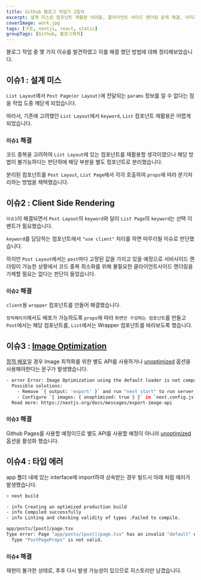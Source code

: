 ```yaml
---
title: Github 블로그 작업기 2일차
excerpt: 설계 미스로 컴포넌트 재활용 어려움, 클라이언트 사이드 랜더링 문제 해결, 이미지 최적화 오류 수정, 타입 에러 처리.
coverImage: work.jpg
tags: [구조, nextjs, react, static]
groupTags: [Github, 블로그제작]
---
```


블로그 작업 중 몇 가지 이슈를 발견하였고 이를 해결 했던 방법에 대해 정리해보았습니다.

## 이슈1 : 설계 미스

`List Layout`에서 `Post Page(or Layout)`에 전달되는 `params` 정보를 알 수 없다는 점을 작업 도중 깨닫게 되었습니다.

따라서, 기존에 고려했던 `List Layout`에서 `Keyword`, `List` 컴포넌트 재활용은 어렵게 되었습니다.

### `이슈1` 해결

코드 중복을 고려하여 `List Layout`에 있는 컴포넌트를 재활용할 생각이였으나 해당 방법이 불가능하다는 판단하에 해당 부분을 별도 컴포넌트로 분리했습니다.

분리된 컴포넌트를 `Post Layout`, `List Page`에서 각각 호출하여 `props`에 따라 분기처리하는 방법을 채택했습니다.

## 이슈2 : Client Side Rendering

`이슈1`이 해결되면서 `Post Layout`의 `keyword`와 달리 `List Page`의 `keyword`는 선택 이벤트가 필요했습니다.

`keyword`를 담당하는 컴포넌트에서 `"use client"` 처리를 하면 마무리될 이슈로 판단했습니다.

하지만 `Post Layout`에서는 `post`마다 고정된 값을 가지고 있을 예정으로 서비사이드 랜더링이 가능한 상황에서 코드 중복 최소화를 위해 불필요한 클라이언트사이드 랜더링을 가제할 필요는 없다는 판단이 들었습니다.

### `이슈2` 해결

`client`용 `wrapper` 컴포넌트를 만들어 해결했습니다.

`정적페이지`에서도 배포가 가능하도록 `props`에 따라 `화면만 구성하는 컴포넌트`를 만들고 `Post`에서는 해당 컴포넌트를, `List`에서는 Wrapper 컴포넌트를 바라보도록 했습니다.

## 이슈3 : [Image Optimization](https://nextjs.org/docs/app/building-your-application/optimizing/images)

[정적 배포](https://nextjs.org/docs/app/building-your-application/deploying/static-exports)일 경우 Image 최적화를 위한 별도 API를 사용하거나 [unoptimized](https://nextjs.org/docs/app/api-reference/components/image#unoptimized) 옵션을 사용해야한다는 문구가 발생했습니다.

```bash
- error Error: Image Optimization using the default loader is not compatible with `{ output: 'export' }`.
  Possible solutions:
    - Remove `{ output: 'export' }` and run "next start" to run server mode including the Image Optimization API.
    - Configure `{ images: { unoptimized: true } }` in `next.config.js` to disable the Image Optimization API.
  Read more: https://nextjs.org/docs/messages/export-image-api
```

### `이슈3` 해결

Github Pages를 사용할 예정이므로 별도 API를 사용할 예정이 아니라 [unoptimized](https://nextjs.org/docs/app/api-reference/components/image#unoptimized) 옵션을 활성화 했습니다.

## 이슈4 : 타입 에러

app 폴더 내에 있는 interface에 import하여 상속받는 경우 빌드시 아래 처럼 에러가 발생했습니다.

```bash
> next build

- info Creating an optimized production build  
- info Compiled successfully
- info Linting and checking validity of types .Failed to compile.

app/posts/[post]/page.tsx
Type error: Page "app/posts/[post]/page.tsx" has an invalid "default" export:
  Type "PostPageProps" is not valid.
```

### `이슈4` 해결

재현이 불가한 상태로, 추후 다시 발생 가능성이 있으므로 히스토리만 남겼습니다.
